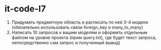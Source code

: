# it-code-l7
1) Придумать предметную область и расписать по ней 3-4 модели (обязательно
использовать связи foreign_key и many_to_many)
2) Написать 10 запросов к вашим моделям и оформить отдельным файлом на
уровне проекта (прим query.txt), где будет текст запроса, непосредственно сам
запрос и полученный вывод)
